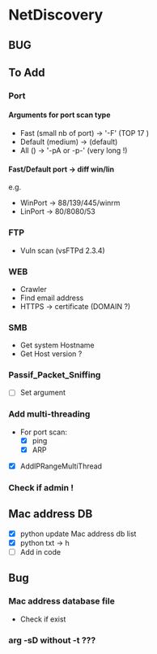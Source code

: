 # NetDiscovery

## BUG

## To Add

### Port 

#### Arguments for port scan type 
- Fast (small nb of port)	-> '-F' (TOP 17 )
- Default (medium)			-> (default)
- All ()					-> '-pA or -p-' (very long !)

#### Fast/Default port -> diff win/lin
e.g.
- WinPort -> 88/139/445/winrm
- LinPort -> 80/8080/53

### FTP
- Vuln scan (vsFTPd 2.3.4)

### WEB

- Crawler
- Find email address
- HTTPS -> certificate (DOMAIN ?)

### SMB

- Get system Hostname
- Get Host version ?

### Passif_Packet_Sniffing
- [ ] Set argument 

### Add multi-threading
- For port scan:
  - [x] ping 
  - [X] ARP
 - [x] AddIPRangeMultiThread

### Check if admin ! 

## Mac address DB

- [X] python update Mac address db list 
- [X] python txt -> h 
- [ ] Add in code

## Bug

### Mac address database file

- Check if exist

### arg -sD without -t ???